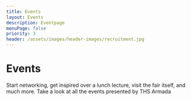 ```yaml
---
title: Events
layout: Events
description: Eventpage
menuPage: false
priority: 3
header: /assets/images/header-images/recruitment.jpg
---
```

# Events
Start networking, get inspired over a lunch lecture, visit the fair itself, and much more. Take a look at all the events presented by THS Armada

